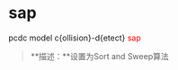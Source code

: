 # sap
pcdc model c{ollision}-d{etect} <span style='color: red;'>sap</span>
> **描述：**设置为Sort and Sweep算法

